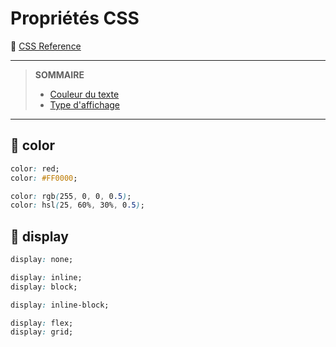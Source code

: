 # Propriétés CSS

🔗 [CSS Reference](https://developer.mozilla.org/fr/docs/Web/CSS/Reference)

---
> **SOMMAIRE**
> + [Couleur du texte](#-color)
> + [Type d'affichage](#-display)
---

## 🔵 color

```css
color: red;
color: #FF0000;

color: rgb(255, 0, 0, 0.5);
color: hsl(25, 60%, 30%, 0.5);
```

## 🔵 display

```css
display: none;

display: inline;
display: block;

display: inline-block;

display: flex;
display: grid;
```

